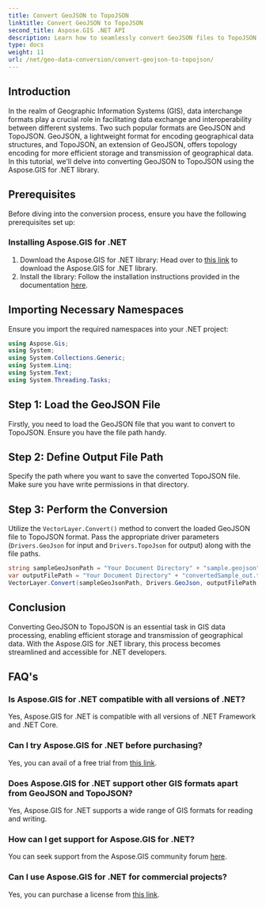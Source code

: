 ```yaml
---
title: Convert GeoJSON to TopoJSON
linktitle: Convert GeoJSON to TopoJSON
second_title: Aspose.GIS .NET API
description: Learn how to seamlessly convert GeoJSON files to TopoJSON format using Aspose.GIS for .NET library. Boost your GIS data processing efficiency.
type: docs
weight: 11
url: /net/geo-data-conversion/convert-geojson-to-topojson/
---
```

## Introduction
In the realm of Geographic Information Systems (GIS), data interchange formats play a crucial role in facilitating data exchange and interoperability between different systems. Two such popular formats are GeoJSON and TopoJSON. GeoJSON, a lightweight format for encoding geographical data structures, and TopoJSON, an extension of GeoJSON, offers topology encoding for more efficient storage and transmission of geographical data. In this tutorial, we'll delve into converting GeoJSON to TopoJSON using the Aspose.GIS for .NET library.
## Prerequisites
Before diving into the conversion process, ensure you have the following prerequisites set up:
### Installing Aspose.GIS for .NET
1. Download the Aspose.GIS for .NET library: Head over to [this link](https://releases.aspose.com/gis/net/) to download the Aspose.GIS for .NET library.
2. Install the library: Follow the installation instructions provided in the documentation [here](https://reference.aspose.com/gis/net/).

## Importing Necessary Namespaces
Ensure you import the required namespaces into your .NET project:
```csharp
using Aspose.Gis;
using System;
using System.Collections.Generic;
using System.Linq;
using System.Text;
using System.Threading.Tasks;
```

## Step 1: Load the GeoJSON File
Firstly, you need to load the GeoJSON file that you want to convert to TopoJSON. Ensure you have the file path handy.
## Step 2: Define Output File Path
Specify the path where you want to save the converted TopoJSON file. Make sure you have write permissions in that directory.
## Step 3: Perform the Conversion
Utilize the `VectorLayer.Convert()` method to convert the loaded GeoJSON file to TopoJSON format. Pass the appropriate driver parameters (`Drivers.GeoJson` for input and `Drivers.TopoJson` for output) along with the file paths.
```csharp
string sampleGeoJsonPath = "Your Document Directory" + "sample.geojson";
var outputFilePath = "Your Document Directory" + "convertedSample_out.topojson";
VectorLayer.Convert(sampleGeoJsonPath, Drivers.GeoJson, outputFilePath, Drivers.TopoJson);
```

## Conclusion
Converting GeoJSON to TopoJSON is an essential task in GIS data processing, enabling efficient storage and transmission of geographical data. With the Aspose.GIS for .NET library, this process becomes streamlined and accessible for .NET developers.
## FAQ's
### Is Aspose.GIS for .NET compatible with all versions of .NET?
Yes, Aspose.GIS for .NET is compatible with all versions of .NET Framework and .NET Core.
### Can I try Aspose.GIS for .NET before purchasing?
Yes, you can avail of a free trial from [this link](https://releases.aspose.com/).
### Does Aspose.GIS for .NET support other GIS formats apart from GeoJSON and TopoJSON?
Yes, Aspose.GIS for .NET supports a wide range of GIS formats for reading and writing.
### How can I get support for Aspose.GIS for .NET?
You can seek support from the Aspose.GIS community forum [here](https://forum.aspose.com/c/gis/33).
### Can I use Aspose.GIS for .NET for commercial projects?
Yes, you can purchase a license from [this link](https://purchase.aspose.com/buy).
